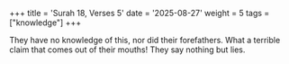 +++
title = 'Surah 18, Verses 5'
date = '2025-08-27'
weight = 5
tags = ["knowledge"]
+++

They have no knowledge of this, nor did their forefathers. What a terrible claim that comes out of their mouths! They say nothing but lies.
